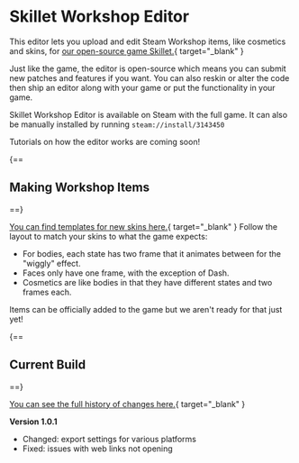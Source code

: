 # Skillet Workshop Editor
This editor lets you upload and edit Steam Workshop items, like cosmetics and skins, for [our open-source game Skillet.](https://store.steampowered.com/app/3013040/Skillet/){ target="\_blank" }

Just like the game, the editor is open-source which means you can submit new patches and features if you want.  You can also reskin or alter the code then ship an editor along with your game or put the functionality in your game.

Skillet Workshop Editor is available on Steam with the full game. It can also be manually installed by running `steam://install/3143450`

Tutorials on how the editor works are coming soon!

{==
## Making Workshop Items
==}

[You can find templates for new skins here.](https://github.com/GodotSteam/Skillet/tree/assets/templates){ target="\_blank" } Follow the layout to match your skins to what the game expects:

- For bodies, each state has two frame that it animates between for the "wiggly" effect.
- Faces only have one frame, with the exception of Dash.
- Cosmetics are like bodies in that they have different states and two frames each.

Items can be officially added to the game but we aren't ready for that just yet!

{==
## Current Build
==}

[You can see the full history of changes here.](../../changelog/skillet_editor.md){ target="\_blank" }

**Version 1.0.1**

- Changed: export settings for various platforms
- Fixed: issues with web links not opening
